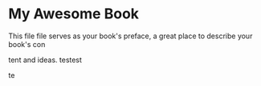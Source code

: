 # My Awesome Book

This file file serves as your book's preface, a great place to describe your book's con


tent and ideas.
testest







te